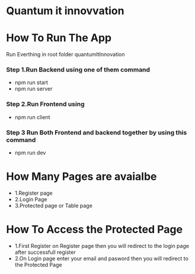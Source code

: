 # Quantum it innovvation

# How To Run The App
Run Everthing in root folder quantumItInnovation

### Step  1.Run Backend using one of them command 
- npm run start
- npm run server

### Step  2.Run Frontend using 
- npm run client 

### Step 3 Run Both Frontend and backend together by using this command 
- npm run dev

# How Many Pages are avaialbe 
- 1.Register page
- 2.Login Page
- 3.Protected page or Table page

# How To Access the Protected Page
- 1.First Register on Register page then you will redirect to the login page after successfull register
- 2.On Login page enter your email and pasword then you will redirect to the Protected Page 
